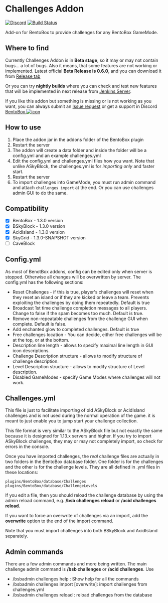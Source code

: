 # Challenges Addon
[![Discord](https://img.shields.io/discord/272499714048524288.svg?logo=discord)](https://discord.bentobox.world)
[![Build Status](https://ci.codemc.org/buildStatus/icon?job=BentoBoxWorld/Challenges)](https://ci.codemc.org/job/BentoBoxWorld/job/Challenges/)

Add-on for BentoBox to provide challenges for any BentoBox GameMode. 

## Where to find

Currently Challenges Addon is in **Beta stage**, so it may or may not contain bugs... a lot of bugs. Also it means, that some features are not working or implemented. 
Latest official **Beta Release is 0.6.0**, and you can download it from [Release tab](https://github.com/BentoBoxWorld/Challenges/releases)

Or you can try **nightly builds** where you can check and test new features that will be implemented in next release from [Jenkins Server](https://ci.codemc.org/job/BentoBoxWorld/job/Challenges/lastStableBuild/).

If you like this addon but something is missing or is not working as you want, you can always submit an [Issue request](https://github.com/BentoBoxWorld/Challenges/issues) or get a support in Discord [BentoBox ![icon](https://avatars2.githubusercontent.com/u/41555324?s=15&v=4)](https://discord.bentobox.world)

## How to use

1. Place the addon jar in the addons folder of the BentoBox plugin
2. Restart the server
3. The addon will create a data folder and inside the folder will be a config.yml and an example challenges.yml
4. Edit the config.yml and challenges.yml files how you want. Note that unlike ASkyBlock, the challenges.yml is for *importing only* and faster start.
5. Restart the server
6. To import challenges into GameMode, you must run admin command and attach `challenges import` at the end. Or you can use challenges admin GUI to do the same.

## Compatibility

- [x] BentoBox - 1.3.0 version
- [x] BSkyBlock - 1.3.0 version
- [x] AcidIsland - 1.3.0 version
- [x] SkyGrid - 1.3.0-SNAPSHOT version
- [ ] CaveBlock

## Config.yml

As most of BenotBox addons, config can be edited only when server is stopped. Otherwise all changes will be overwritten by server.
The config.yml has the following sections:

* Reset Challenges - if this is true, player's challenges will reset when they reset an island or if they are kicked or leave a team. Prevents exploiting the challenges by doing them repeatedly. Default is true
* Broadcast 1st time challenge completion messages to all players. Change to false if the spam becomes too much. Default is true.
* Remove non-repeatable challenges from the challenge GUI when complete. Default is false.
* Add enchanted glow to completed challenges. Default is true
* Free challenges location - You can decide, either free challenges will be at the top, or at the bottom.
* Description line length - allows to specify maximal line length in GUI icon descriptions.
* Challenge Description structure - allows to modify structure of challenge description.
* Level Description structure - allows to modify structure of Level description.
* Disabled GameModes - specify Game Modes where challenges will not work.

## Challenges.yml

This file is just to facilitate importing of old ASkyBlock or AcidIsland challenges and is not used during the normal operation of the game. it is meant to just enable you to jump start your challenge collection.

This file format is very similar to the ASkyBlock file but not exactly the same because it is designed for 1.13.x servers and higher. If you try to import ASkyBlock challenges, they may or may not completely import, so check for errors in the console. 

Once you have imported challenges, the *real* challenge files are actually in two folders in the BentoBox database folder. One folder is for the challenges and the other is for the challenge levels. They are all defined in .yml files in these locations:

```
plugins/BentoBox/database/Challenges
plugins/BentoBox/database/ChallengeLevels
```

If you edit a file, then you should reload the challenge database by using the admin reload command, e.g. **/bsb challenges reload** or **/acid challenges reload**.

If you want to force an overwrite of challenges via an import, add the **overwrite** option to the end of the import command.

Note that you must import challenges into both BSkyBlock and AcidIsland separately.


## Admin commands

There are a few admin commands and more being written. The main challenge admin command is **/bsb challenges** or **/acid challenges**. Use 

* /bsbadmin challenges help : Show help for all the commands
* /bsbadmin challenges import [overwrite]: import challenges from challenges.yml
* /bsbadmin challenges reload : reload challenges from the database
